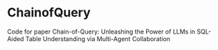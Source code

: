 # ChainofQuery
Code for paper Chain-of-Query: Unleashing the Power of LLMs in SQL-Aided Table Understanding via Multi-Agent Collaboration
